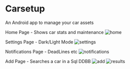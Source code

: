 # Carsetup
 An Android app to manage your car assets

Home Page - Shows car stats and maintenance
![home](https://user-images.githubusercontent.com/49490716/174493521-ba3084a3-cd9f-46c9-8522-8af98f81d53c.PNG)

Settings Page - Dark/Light Mode
![settings](https://user-images.githubusercontent.com/49490716/174493544-b4f9499a-191a-4a88-b61c-7c2b4926747d.PNG)

Notifications Page - DeadLines etc
![notifications](https://user-images.githubusercontent.com/49490716/174493553-d57f79b7-f81f-4c7c-9c6b-a616efff94e6.PNG)

Add Page - Searches a car in a Sql DDBB
![add](https://user-images.githubusercontent.com/49490716/174493572-d2e92972-d19b-4a96-8a15-31c940e61090.PNG)
![results](https://user-images.githubusercontent.com/49490716/174493573-13a33b91-750d-48b5-bcc3-cdde7eec4eca.PNG)
